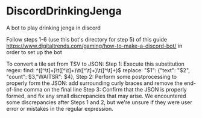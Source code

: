 # DiscordDrinkingJenga
A bot to play drinking jenga in discord

Follow steps 1-6 (use this bot's directory for step 5) of this guide
https://www.digitaltrends.com/gaming/how-to-make-a-discord-bot/
in order to set up the bot

To convert a tile set from TSV to JSON:
Step 1: Execute this substitution regex:
find: ^([^\t]+)\t([^\t]+)\t([^\t]+)\t([^\t]+)$
replace: "$1": {"text": "$2", "count": $3,"WAITSR": $4},
Step 2: Perform some postprocessing to properly form the JSON: add surrounding curly braces and remove the end-of-line comma on the final line
Step 3: Confirm that the JSON is properly formed, and fix any small discrepancies that may arise. We encountered some discrepancies after Steps 1 and 2, but we're unsure if they were user error or mistakes in the regular expression.
